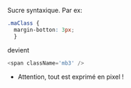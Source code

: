 Sucre syntaxique. Par ex:

```css
.maClass {
  margin-botton: 3px;
  }
```

devient 

```js
<span className='mb3' />
```

* Attention, tout est exprimé en pixel !
